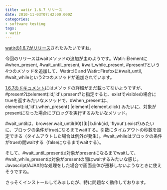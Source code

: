 ```yaml
---
title: watir 1.6.7 リリース
date: 2010-11-03T07:42:00.000Z
categories:
- software testing
tags:
- watir
---
```

[watirの1.6.7がリリース](http://watir.com/2010/10/28/watir-1-6-7-released/)されたみたいですね。

今回のリリースはwaitメソッドの追加が主のようです。Watir::Elementに#when\_present, #wait\_until\_present, #wait\_while\_present, #present?という4つのメソッドを追加して、Watir::IE and Watir::Firefoxに#wait\_until, #wait_whileという2つのメソッドが追加されています。

<!-- more -->

[1.6.7のドキュメント](http://rdoc.info/gems/watir/1.6.7/frames)にはメソッドの詳細がまだ載ってないようですが、#present?はelement(:id,'id').present?と指定すると、existでvisibleの場合にtrueを返すみたいなメソッドで、#when\_presentは、element(:id,'id').when\_present{ |element| element.click} みたいに、対象がpresentになった場合にブロッグを実行するみたいなメソッド。

#wait\_untilは、browser.wait\_until(60){|b| b.link(:id, 'flyout').exist?}みたいに、ブロックの条件がtrueになるまでwaitする。引数にタイムアウトの秒数を設定できる（タイムアウトした場合は例外が発生）。#wait_whileはブロックの条件がtrueの間waitする（falseになるまでwaitする）。

そして、#wait\_until\_presentは対象がpresentになるまでwaitして、#wait\_while\_presentは対象がpresentの間はwaitするみたいな感じ。Javascript/AJAX的な処理をした場合で画面全体が遷移しないようなときに使えそうですね。

さっそくインストールしてみましたが、特に問題なく動作しております。
